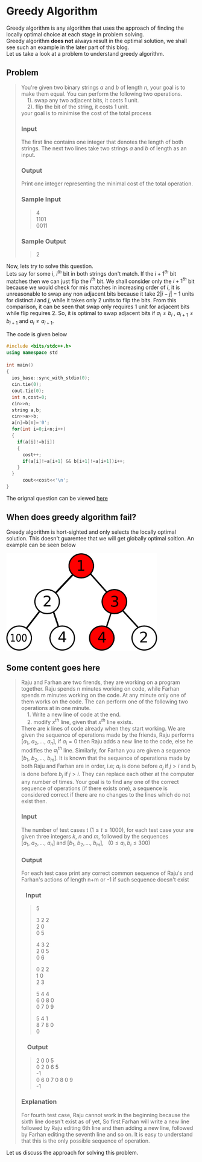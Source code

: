 # Greedy Algorithm
Greedy algorithm is any algorithm that uses the approach of finding the locally optimal choice at each stage in problem solving.    
Greedy algorithm **does not** always result in the optimal solution, we shall see such an example in the later part of this blog.    
Let us take a look at a problem to understand greedy algorithm.    

## Problem
> You're given two binary strings $a$ and $b$ of length $n$, your goal is to make them equal. You can perform the following two operations.     
>&nbsp; &nbsp; 1). swap any two adjacent bits, it costs 1 unit.          
> &nbsp; &nbsp; 2). flip the bit of the string, it costs 1 unit.              
> your goal is to minimise the cost of the total process
> ### Input
> The first line contains one integer that denotes the length of both strings. The next two lines take two strings $a$ and $b$ of length  as an input.
> ### Output
> Print one integer representing the minimal cost of the total operation.
> ### Sample Input
>> 4   
>> 1101    
>> 0011      
> ### Sample Output
>> 2

Now, lets try to solve this question.       
Lets say for some i, $i^{th}$ bit in both strings don't match. If the $i+1^{th}$ bit matches then we can just flip the $i^{th}$ bit. We shall consider only the $i+1^{th}$ bit because we would check for mis matches in increasing order of $i$, it is unreasonable to swap any non adjacent bits because it take $2|i-j|-1$ units for distinct $i$ and $j$, while it takes only $2$ units to flip the bits. From this comparison, it can be seen that swap only requires 1 unit for adjacent bits while flip requires 2. So, it is optimal to swap adjacent bits if $a_i \neq b_i$ , $a_{i+1} \neq b_{i+1}$ and $a_i \neq a_{i+1}$.

The code is given below
``` c++
#include <bits/stdc++.h>
using namespace std

int main()
{
  ios_base::sync_with_stdio(0);
  cin.tie(0);
  cout.tie(0);
  int n,cost=0;
  cin>>n;
  string a,b;
  cin>>a>>b;
  a[n]=b[n]='0';
  for(int i=0;i<n;i++)
  {
    if(a[i]!=b[i])
    {
      cost++;
      if(a[i]!=a[i+1] && b[i+1]!=a[i+1])i++;
    }
  }
      cout<<cost<<'\n';
}
 ```  
The orignal question can be viewed [here](https://www.hackerearth.com/practice/algorithms/greedy/basics-of-greedy-algorithms/practice-problems/algorithm/string-equalizer-d4a539ba/)    


## When does greedy algorithm fail?
Greedy algorithm is hort-sighted and only selects the locally optimal solution. This doesn't guarentee that we will get globally optimal soltion. An example can be seen below   

<img src="path890.png" alt="drawing" width="400" />





## Some content goes here
>Raju and Farhan are two firends, they are working on a program together. Raju spends n minutes working on code, while Farhan spends m minutes working on the code. At any minute only one of them works on the code. The can perform one of the following two operations at in one minute.    
&nbsp; &nbsp; 1. Write a new line of code at the end.    
&nbsp; &nbsp; 2. modify $x^{th}$ line, given that $x^{th}$ line exists.   
> There are $k$ lines of code already when they start working.
> We are given the sequence of operations made by the friends, Raju performs $[a_1,\ a_2,... ,\ a_n]$, if $a_i=0$ then Raju adds a new line to the code, else he modifies the $a_i^{th}$ line. Similarly, for Farhan you are given a sequence $[b_1,\ b_2,...,\ b_m]$. It is known that the sequence of operationa made by both Raju and Farhan are in order, i.e; $a_i$ is done before $a_j$ if $j>i$ and $b_i$ is done before $b_j$ if $j>i$. They can replace each other at the computer any number of times. Your goal is to find any one of the correct sequence of operations (if there exists one), a sequence is considered correct if there are no changes to the lines which do not exist then.       
> ### Input 
> The number of test cases t $(1\leq t \leq 1000)$, for each test case your are given three integers $k$, $n$ and $m$, followed by the sequences $[a_1,\ a_2,... ,\ a_n]$ and $[b_1,\ b_2,...,\ b_m]$, &nbsp; $(0\leq a_i,b_i\leq 300)$
> ### Output
> For each test case print any correct common sequence of Raju's and Farhan's actions of length n+m or -1 if such sequence doesn't exist
> ### &nbsp; &nbsp;Input  
>> 5
>>
>>3 2 2   
>>2 0   
>>0 5   
>>   
>>4 3 2   
>>2 0 5   
>>0 6   
>>  
>>0 2 2   
>>1 0   
>>2 3  
>>   
>>5 4 4   
>>6 0 8 0   
>>0 7 0 9   
>>   
>>5 4 1   
>>8 7 8 0   
>>0
> ### &nbsp; &nbsp; Output
>> 2 0 0 5     
>>0 2 0 6 5    
>>-1    
>>0 6 0 7 0 8 0 9    
>>-1    
> ### Explanation
> For fourth test case, Raju cannot work in the beginning because the sixth line doesn't exist as of yet, So first Farhan will write a new line followed by Raju editing 6th line and then adding a new line, followed by Farhan editing the seventh line and so on. It is easy to understand that this is the only possible sequence of operation. 

Let us discuss the approach for solving this problem.









